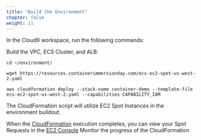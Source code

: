 ```yaml
---
title: "Build the Environment"
chapter: false
weight: 11
---
```


In the Cloud9 workspace, run the following commands:

<!-- - Clone the demo repository:

```
cd ~/environment
git clone https://github.com/brentley/container-demo
```

- Ensure service linked roles exist for Load Balancers and ECS:

```
aws iam get-role --role-name "AWSServiceRoleForElasticLoadBalancing" || aws iam create-service-linked-role --aws-service-name "elasticloadbalancing.amazonaws.com"

aws iam get-role --role-name "AWSServiceRoleForECS" || aws iam create-service-linked-role --aws-service-name "ecs.amazonaws.com"
```
 -->

Build the VPC, ECS Cluster, and ALB:
 
```
cd ~/environment/

wget https://resources.containerimmersionday.com/ecs-ec2-spot-us-west-2.yaml

aws cloudformation deploy --stack-name container-demo --template-file ecs-ec2-spot-us-west-2.yaml --capabilities CAPABILITY_IAM
```

The CloudFormation script will utilize EC2 Spot Instances in the environment buildout.

When the [CloudFormation](https://us-west-2.console.aws.amazon.com/cloudformation/home?region=us-west-2#/stacks?filteringText=container-demo&filteringStatus=active&viewNested=true&hideStacks=false&stackId=) execution completes, you can view your Spot Requests in the [EC2 Console](https://us-west-2.console.aws.amazon.com/ec2sp/v1/spot/home?region=us-west-2#)
Monitor the progress of the CloudFormation

